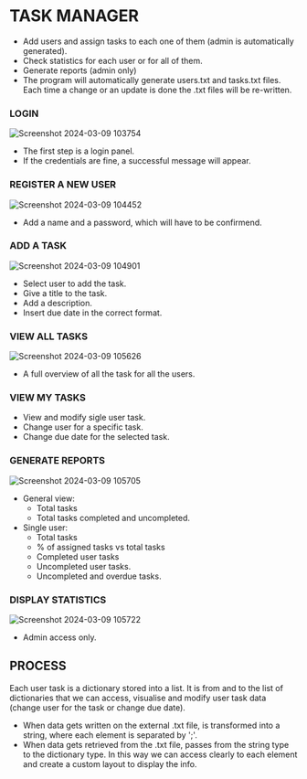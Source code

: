 # TASK MANAGER

  - Add users and assign tasks to each one of them (admin is automatically generated).
  - Check statistics for each user or for all of them.
  - Generate reports (admin only)
  - The program will automatically generate users.txt and tasks.txt files. Each time a change or an update is done the .txt files will be re-written.

### LOGIN
  ![Screenshot 2024-03-09 103754](https://github.com/MassimilianoCattani/finalCapstone/assets/52679658/5a3f6faf-c936-4fc8-9d63-498075854676)
  - The first step is a login panel.
  - If the credentials are fine, a successful message will appear.

### REGISTER A NEW USER
  ![Screenshot 2024-03-09 104452](https://github.com/MassimilianoCattani/finalCapstone/assets/52679658/7cfd8df1-72d1-4b79-ae05-55b27de64cb9)
  - Add a name and a password, which will have to be confirmend.

### ADD A TASK
  ![Screenshot 2024-03-09 104901](https://github.com/MassimilianoCattani/finalCapstone/assets/52679658/91218a75-dac3-4167-a600-caa5844d61ac)
  - Select user to add the task.
  - Give a title to the task.
  - Add a description.
  - Insert due date in the correct format.

### VIEW ALL TASKS
  ![Screenshot 2024-03-09 105626](https://github.com/MassimilianoCattani/finalCapstone/assets/52679658/3b8d4109-84ed-4ef2-a8ac-3d6d660df32b)
  - A full  overview of all the task for all the users.

### VIEW MY TASKS
  - View and modify sigle user task.
  - Change user for a specific task.
  - Change due date for the selected task.

### GENERATE REPORTS
  ![Screenshot 2024-03-09 105705](https://github.com/MassimilianoCattani/finalCapstone/assets/52679658/6f3a8c24-9f37-435c-b9a3-4c9e335e75f1)
  - General view:
      - Total tasks
      - Total tasks completed and uncompleted.
  - Single user:
      - Total tasks
      - % of assigned tasks vs total tasks
      - Completed user tasks
      - Uncompleted user tasks.
      - Uncompleted and overdue tasks.
        
### DISPLAY STATISTICS
  ![Screenshot 2024-03-09 105722](https://github.com/MassimilianoCattani/finalCapstone/assets/52679658/87979af5-58af-47bc-ada0-1155e90f051d)
  - Admin access only.


## PROCESS
Each user task is a dictionary stored into a list.
It is from and to the list of dictionaries that we can access, visualise and modify user task data (change user for the task or change due date).
- When data gets written on the external .txt file, is transformed into a string, where each element is separated by ';'.
- When data gets retrieved from the .txt file, passes from the string type to the dictionary type. In this way we can access clearly to each element and create a custom layout to display the info. 



